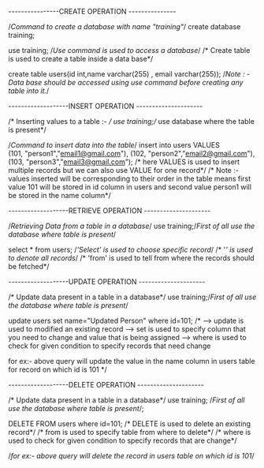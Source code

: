 ----------------CREATE OPERATION ---------------

/*Command to create a database with name "training"*/
create database training;


use training; /*Use command is used to access a database*/
/* Create table is used to create a table inside a data base*/

create table users(id int,name varchar(255) , email varchar(255));
/*Note : - Data base should be accessed using use command before creating any table into it.*/


-------------------INSERT OPERATION ---------------------

/* Inserting values to a table :- */
use training;/* use database where the table is present*/

 /*Command to insert data into the table*/
insert into users VALUES  
(101, "person1","email1@gmail.com"),
(102, "person2","email2@gmail.com"),
(103, "person3","email3@gmail.com");
/* here VALUES is used to insert multiple records but we can also use VALUE for one record*/
/* Note :- values inserted will be corresponding to their order in the table means
		   first value 101 will be stored in id column in users and second value
           person1 will be stored in the name column*/



-------------------RETRIEVE  OPERATION ---------------------

/*Retrieving Data from a table in a database*/
use training;/*First of all use the database where table is present*/

select * from users;
/*'Select' is used to choose specific record*/
/*  '*'  is used to denote all records*/
/*  'from'  is used to tell from where the records should be fetched*/


-------------------UPDATE  OPERATION ---------------------

/* Update data present in a table in a database*/
use training;/*First of all use the database where table is present*/

update users set name="Updated Person" where id=101;
/*
--> update is used to modified an existing record
--> set is used to specify column that you need to change and value that is being assigned
--> where is used to check for given condition to specify records that need change

for ex:- above query will update the value in the name column in users table for record on which id is 101
*/

-------------------DELETE  OPERATION ---------------------

/* Update data present in a table in a database*/
use training; /*First of all use the database where table is present*/;

DELETE FROM users  where id=101;
/* DELETE is used to delete an existing record*/
/* from is used to specify table from where to delete*/
/* where is used to check for given condition to specify records that are change*/

/*for ex:- above query will delete the record in users table on which id is 101*/
